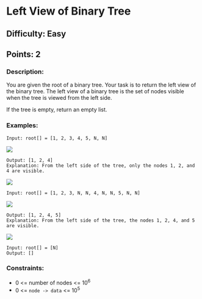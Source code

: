 # Left View of Binary Tree
## Difficulty: Easy
## Points: 2
### Description:
You are given the root of a binary tree. Your task is to return the left view of the binary tree. The left view of a binary tree is the set of nodes visible when the tree is viewed from the left side.

If the tree is empty, return an empty list.

### Examples:
```
Input: root[] = [1, 2, 3, 4, 5, N, N]
```
<img src="https://media.geeksforgeeks.org/img-practice/prod/addEditProblem/876845/Web/Other/blobid0_1731456264.png"><br>
```
Output: [1, 2, 4]
Explanation: From the left side of the tree, only the nodes 1, 2, and 4 are visible.
```
<img src="https://media.geeksforgeeks.org/img-practice/prod/addEditProblem/876845/Web/Other/blobid1_1731456288.png"><br>
```
Input: root[] = [1, 2, 3, N, N, 4, N, N, 5, N, N]
```
<img src="https://media.geeksforgeeks.org/img-practice/prod/addEditProblem/876845/Web/Other/blobid2_1731456332.png"><br>
```
Output: [1, 2, 4, 5]
Explanation: From the left side of the tree, the nodes 1, 2, 4, and 5 are visible.
```
<img src="https://media.geeksforgeeks.org/img-practice/prod/addEditProblem/876845/Web/Other/blobid3_1731456373.png"><br>
```
Input: root[] = [N]
Output: []
```

### Constraints:
- 0 <= number of nodes <= 10<sup>6</sup>
- 0 <= `node -> data` <= 10<sup>5</sup>